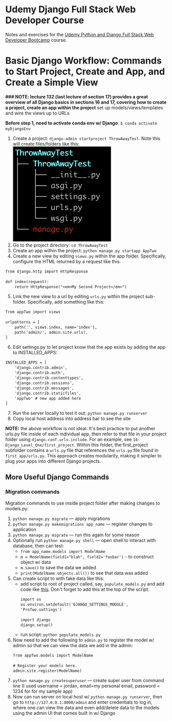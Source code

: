 # Udemy Django Full Stack Web Developer Course

Notes and exercises for the [Udemy Python and Django Full Stack Web Developer Bootcamp](https://www.udemy.com/course/python-and-django-full-stack-web-developer-bootcamp/) course.


# Basic Django Workflow: Commands to Start Project, Create and App, and Create a Simple View

**### NOTE: lecture 132 (last lecture of section 17) provides a great overview of all Django basics in sections 16 and 17, covering how to create a project, create an app within the project**
set up models/views/templates and wire the views up to URLs.

**Before step 1, need to activate conda env w/ Django**: `$ conda activate myDjangoEnv`

1. Create a project: `django-admin startproject ThrowAwayTest`. Note this will create files/folders like this: 
![Alt text](misc_images/django_project_initial_structure.png)
2. Go to the project directory: `cd ThrowAwayTest`
3. Create an app within the project: `python manage.py startapp AppTwo`
4. Create a new view by editing `views.py` within the app folder. Specifically, configure the HTML returned by a request like this:
```
from django.http import HttpResponse

def index(request):
    return HttpResponse("<em>My Second Project</em>")
```
5. Link the new view to a url by editing `urls.py` within the project sub-folder. Specifically, add something like this: 
```
from appTwo import views

urlpatterns = [
    path('', views.index, name='index'),
    path('admin/', admin.site.urls),
]
```

6. Edit settings.py to let project know that the app exists by adding the app to INSTALLED_APPS:
```
INSTALLED_APPS = [
    'django.contrib.admin',
    'django.contrib.auth',
    'django.contrib.contenttypes',
    'django.contrib.sessions',
    'django.contrib.messages',
    'django.contrib.staticfiles',
    'appTwo' # new app added here
]
```
7. Run the server locally to test it out: `python manage.py runserver`
8. Copy local host address into address bar to see the site


**NOTE:** the above workflow is not ideal. It's best practice to put another urls.py file inside of each individual app, then refer to that
file in your project folder using `django.conf.urls.include`. For an example, see `14-Django_Level_One/first_project`. Within this folder,
the first_project subfolder contains a `urls.py` file that references the `urls.py` file found in `first_app/urls.py`. This approach creates 
modularity, making it simpler to plug your apps into different Django projects.

## More Useful Django Commands
### Migration commands

Migration commands to use inside project folder after making changes to models.py:
1. `python manage.py migrate` — apply migrations
2. `python manage.py makemigrations app_name` — register changes to application
3. `python manage.py migrate` — run this again for some reason
4. Optionally run `python manage.py shell` — open shell to interact with database, then can test:
    - `from app_name.models import ModelName`
    - `m = ModelName(field1="blah", field2='foobar')` - to construct object w/ data
    - `m.save()` to save the data we added
    - `print(ModelName.objects.all())` to see that data was added
6. Can create script to with fake data like this:
    - add script to root of project called, say, `populate_models.py` and add code like [this](17-Django_Level_Two/first_project/populate_first_app.py). Don't forget
      to add this at the top of the script:
      ```
      import os 
      os.environ.setdefault('DJANGO_SETTINGS_MODULE', 'ProTwo.settings')

      import django
      django.setup()
      ``` 
    - run script: `python populate_models.py`
7. Now need to add the following to `admin.py` to register the model w/ admin so that we can view the data we add in the admin:
    ```
    from appTwo.models import ModelName

    # Register your models here.
    admin.site.register(ModelName)
    ```
8. `python manage.py createsuperuser` — create super user from command line (I used username = jordan, email=my personal email, password = 1234 for for my sample app)
9. Now can run server on local host w/ `python manage.py runserver`, then go to `http://127.0.0.1:8000/admin` and enter credentials to log in, where one can view the data 
   and even add/delete data to the models using the admin UI that comes built in w/ Django
